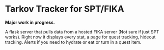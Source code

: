 # Tarkov Tracker for SPT/FIKA

**Major work in progress.**

A flask server that pulls data from a hosted FIKA server (Not sure if just SPT works).
Right now it displays every stat, a page for quest tracking, hideout tracking. Alerts if you need to hydrate or eat or turn in a quest item.